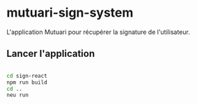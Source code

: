 # mutuari-sign-system
L'application Mutuari pour récupérer la signature de l'utilisateur.

## Lancer l'application

```bash

cd sign-react
npm run build
cd ..
neu run
```
